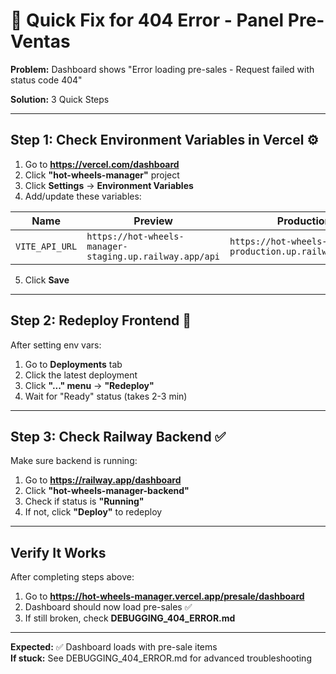 # 🚨 Quick Fix for 404 Error - Panel Pre-Ventas

**Problem:** Dashboard shows "Error loading pre-sales - Request failed with status code 404"

**Solution:** 3 Quick Steps

---

## Step 1: Check Environment Variables in Vercel ⚙️

1. Go to **https://vercel.com/dashboard**
2. Click **"hot-wheels-manager"** project
3. Click **Settings** → **Environment Variables**
4. Add/update these variables:

| Name | Preview | Production |
|------|---------|-----------|
| `VITE_API_URL` | `https://hot-wheels-manager-staging.up.railway.app/api` | `https://hot-wheels-manager-production.up.railway.app/api` |

5. Click **Save**

---

## Step 2: Redeploy Frontend 🚀

After setting env vars:

1. Go to **Deployments** tab
2. Click the latest deployment
3. Click **"..." menu** → **"Redeploy"**
4. Wait for "Ready" status (takes 2-3 min)

---

## Step 3: Check Railway Backend ✅

Make sure backend is running:

1. Go to **https://railway.app/dashboard**
2. Click **"hot-wheels-manager-backend"**
3. Check if status is **"Running"**
4. If not, click **"Deploy"** to redeploy

---

## Verify It Works

After completing steps above:

1. Go to **https://hot-wheels-manager.vercel.app/presale/dashboard**
2. Dashboard should now load pre-sales ✅
3. If still broken, check **DEBUGGING_404_ERROR.md**

---

**Expected:** ✅ Dashboard loads with pre-sale items  
**If stuck:** See DEBUGGING_404_ERROR.md for advanced troubleshooting
